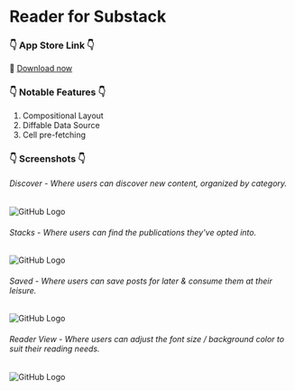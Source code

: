 # Reader for Substack


### 👇 App Store Link 👇

📲 [Download now](https://apps.apple.com/app/reader-for-substack/id1570635777)

### 👇 Notable Features 👇

1. Compositional Layout 
1. Diffable Data Source 
1. Cell pre-fetching 

### 👇 Screenshots 👇

###### Discover - Where users can discover new content, organized by category.

![GitHub Logo](/screenshots/1.png)

###### Stacks - Where users can find the publications they've opted into.

![GitHub Logo](/screenshots/2.png)

###### Saved - Where users can save posts for later & consume them at their leisure.

![GitHub Logo](/screenshots/3.png)

###### Reader View - Where users can adjust the font size / background color to suit their reading needs.

![GitHub Logo](/screenshots/4.png)